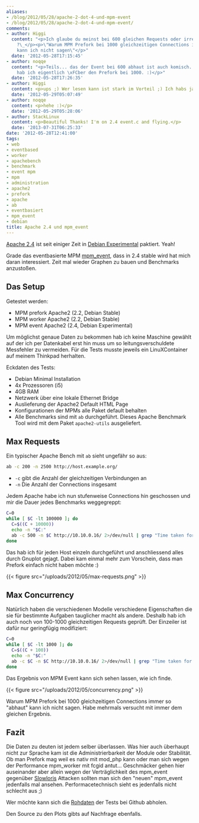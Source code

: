```yaml
---
aliases:
- /blog/2012/05/28/apache-2-dot-4-und-mpm-event
- /blog/2012/05/28/apache-2-dot-4-und-mpm-event/
comments:
- author: Higgi
  content: "<p>Ich glaube du meinst bei 600 gleichen Requests oder irre ich mich da
    ?\_</p><p>\"Warum MPM Prefork bei 1000 gleichzeitigen Connections immer so \u201Cabhaut\u201D
    kann ich nicht sagen\"</p>"
  date: '2012-05-28T17:15:45'
- author: noqqe
  content: "<p>Teils... das der Event bei 600 abhaut ist auch komisch... aber geschrieben
    hab ich eigentlich \xFCber den Prefork bei 1000. :)</p>"
  date: '2012-05-28T17:26:35'
- author: Higgi
  content: <p>ups ;) Wer lesen kann ist stark im Vorteil ;) Ich habs ja sogar zitiert.</p>
  date: '2012-05-29T05:07:49'
- author: noqqe
  content: <p>hehe :)</p>
  date: '2012-05-29T05:28:06'
- author: StackLinux
  content: <p>Beautiful Thanks! I'm on 2.4 event.c and flying.</p>
  date: '2013-07-31T06:25:33'
date: '2012-05-28T12:41:00'
tags:
- web
- eventbased
- worker
- apachebench
- benchmark
- event mpm
- mpm
- administration
- apache2
- prefork
- apache
- ab
- eventbasiert
- mpm_event
- debian
title: Apache 2.4 und mpm_event
---
```


[Apache 2.4](http://httpd.apache.org/docs/2.4/) ist seit einiger Zeit in
[Debian Experimental](http://www.debian.org/releases/experimental/)
paktiert. Yeah!

Grade das eventbasierte MPM
[mpm_event](http://httpd.apache.org/docs/2.4/mod/event.html), dass in 2.4
stable wird hat mich daran interessiert. Zeit mal wieder Graphen zu bauen
und Benchmarks anzustoßen.

## Das Setup

Getestet werden:

* MPM prefork Apache2 (2.2, Debian Stable)
* MPM worker Apache2 (2.2, Debian Stable)
* MPM event Apache2 (2.4, Debian Experimental)

Um möglichst genaue Daten zu bekommen hab ich keine Maschine gewählt auf der
ich per Datenkabel erst hin muss um so leitungsverschuldete Messfehler zu
vermeiden. Für die Tests musste jeweils ein LinuXContainer auf meinem Thinkpad
herhalten.

Eckdaten des Tests:

* Debian Minimal Installation
* 4x Prozessoren (i5)
* 4GB RAM
* Netzwerk über eine lokale Ethernet Bridge
* Auslieferung der Apache2 Default HTML Page
* Konfigurationen der MPMs alle Paket default behalten
* Alle Benchmarks sind mit `ab` durchgeführt. Dieses Apache Benchmark Tool
  wird mit dem Paket `apache2-utils` ausgeliefert.

## Max Requests

Ein typischer Apache Bench mit `ab` sieht ungefähr so aus:

``` bash
ab -c 200 -n 2500 http://host.example.org/
```

* `-c` gibt die Anzahl der gleichzeitigen Verbindungen an
* `-n` Die Anzahl der Connections insgesamt

Jedem Apache habe ich nun stufenweise Connections hin geschossen
und mir die Dauer jedes Benchmarks weggegreppt:

``` bash
C=0
while [ $C -lt 100000 ]; do
  C=$((C + 10000))
  echo -n "$C:"
  ab -c 500 -n $C http://10.10.0.16/ 2>/dev/null | grep "Time taken for tests:" | awk '{print $5}'
done
```

Das hab ich für jeden Host einzeln durchgeführt und anschliessend alles durch
Gnuplot gejagt. Dabei kam einmal mehr zum Vorschein, dass man Prefork einfach
nicht haben möchte :)

{{< figure src="/uploads/2012/05/max-requests.png" >}}

## Max Concurrency

Natürlich haben die verschiedenen Modelle verschiedene Eigenschaften die
sie für bestimmte Aufgaben tauglicher macht als andere. Deshalb hab ich auch noch
von 100-1000 gleichzeitigen Requests geprüft. Der Einzeiler ist dafür nur
geringfügig modifiziert:

``` bash
C=0
while [ $C -lt 1000 ]; do
  C=$((C + 100))
  echo -n "$C:"
  ab -c $C -n $C http://10.10.0.16/ 2>/dev/null | grep "Time taken for tests:" | awk '{print $5}'
done
```

Das Ergebnis von MPM Event kann sich sehen lassen, wie ich finde.

{{< figure src="/uploads/2012/05/concurrency.png" >}}

Warum MPM Prefork bei 1000 gleichzeitigen Connections immer so "abhaut" kann ich
nicht sagen. Habe mehrmals versucht mit immer dem gleichen Ergebnis.

## Fazit

Die Daten zu deuten ist jedem selber überlassen. Was hier auch überhaupt nicht
zur Sprache kam ist die Administrierbarkeit der Module oder Stabilität. Ob man
Prefork mag weil es nativ mit mod_php kann oder man sich wegen der Performance
mpm_worker mit fcgid antut... Geschmäcker gehen hier auseinander aber allein
wegen der Verträglichkeit des mpm_event gegenüber
[Slowloris](http://de.wikipedia.org/wiki/Slowloris) Attacken sollten man sich
den "neuen" mpm_event jedenfalls mal ansehen. Performacetechnisch sieht es
jedenfalls nicht schlecht aus ;)

Wer möchte kann sich die [Rohdaten](https://gist.github.com/2764231) der Tests
bei Github abholen.

Den Source zu den Plots gibts auf Nachfrage ebenfalls.
